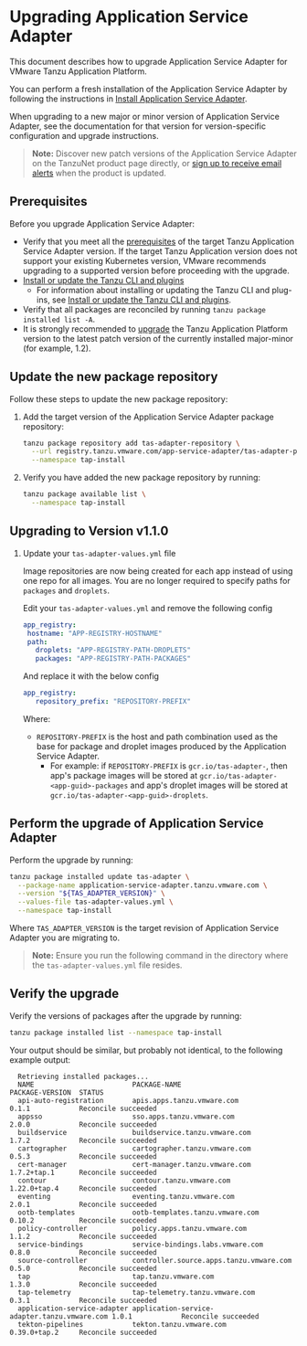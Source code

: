 # Upgrading Application Service Adapter

This document describes how to upgrade Application Service Adapter for VMware Tanzu Application Platform.

You can perform a fresh installation of the Application Service Adapter by following the instructions in [Install Application Service Adapter](install.md).

When upgrading to a new major or minor version of Application Service Adapter, see the documentation for that version for version-specific configuration and upgrade instructions.

> **Note:** Discover new patch versions of the Application Service Adapter on the TanzuNet product page directly, or [sign up to receive email alerts](https://network.tanzu.vmware.com/docs/faq#alerts) when the product is updated.

## <a id='prereqs'></a> Prerequisites

Before you upgrade Application Service Adapter:

- Verify that you meet all the [prerequisites](install-prerequisites.md) of the target Tanzu Application Service Adapter version. If the target Tanzu Application version does not support your existing Kubernetes version, VMware recommends upgrading to a supported version before proceeding with the upgrade.
- [Install or update the Tanzu CLI and plugins](https://docs.vmware.com/en/VMware-Tanzu-Application-Platform/1.2/tap/GUID-install-tanzu-cli.html#install-or-update-the-tanzu-cli-and-plugins-3)
  - For information about installing or updating the Tanzu CLI and plug-ins, see [Install or update the Tanzu CLI and plugins](https://docs.vmware.com/en/VMware-Tanzu-Application-Platform/1.2/tap/GUID-install-tanzu-cli.html#install-or-update-the-tanzu-cli-and-plugins-3).
- Verify that all packages are reconciled by running `tanzu package installed list -A`.
- It is strongly recommended to [upgrade](https://docs.vmware.com/en/VMware-Tanzu-Application-Platform/1.2/tap/GUID-upgrading.html) the Tanzu Application Platform version to the latest patch version of the currently installed major-minor (for example, 1.2).

## <a id="add-new-package-repo"></a> Update the new package repository

Follow these steps to update the new package repository:

1. Add the target version of the Application Service Adapter package repository:

    ```bash
    tanzu package repository add tas-adapter-repository \
      --url registry.tanzu.vmware.com/app-service-adapter/tas-adapter-package-repo:${TAS_ADAPTER_VERSION} \
      --namespace tap-install
    ```

1. Verify you have added the new package repository by running:

    ```bash
    tanzu package available list \
      --namespace tap-install
    ```

## <a id="upgrading-to-version-1-1"></a> Upgrading to Version v1.1.0

1. Update your `tas-adapter-values.yml` file

   Image repositories are now being created for each app instead of using one repo for all images. You are no longer required to specify paths for `packages` and `droplets`. 
   
   Edit your `tas-adapter-values.yml` and remove the following config

   ```yaml
   app_registry:
    hostname: "APP-REGISTRY-HOSTNAME"
    path:
      droplets: "APP-REGISTRY-PATH-DROPLETS"
      packages: "APP-REGISTRY-PATH-PACKAGES"
   ```
   
   And replace it with the below config

   ```yaml
   app_registry:
      repository_prefix: "REPOSITORY-PREFIX"
   ```
   Where:
    - `REPOSITORY-PREFIX` is the host and path combination used as the base for package and droplet images produced by the Application Service Adapter.
      - For example:  if `REPOSITORY-PREFIX` is `gcr.io/tas-adapter-`, then app's package images will be stored at `gcr.io/tas-adapter-<app-guid>-packages` and app's droplet images will be stored at `gcr.io/tas-adapter-<app-guid>-droplets`.

## <a id="perform-the-upgrade-of-application-service-adapter"></a> Perform the upgrade of Application Service Adapter

Perform the upgrade by running:

```bash
tanzu package installed update tas-adapter \
  --package-name application-service-adapter.tanzu.vmware.com \
  --version "${TAS_ADAPTER_VERSION}" \
  --values-file tas-adapter-values.yml \
  --namespace tap-install
```

Where `TAS_ADAPTER_VERSION` is the target revision of Application Service Adapter you are migrating to.

> **Note:** Ensure you run the following command in the directory where the `tas-adapter-values.yml` file resides.

## <a id="verify"></a> Verify the upgrade

Verify the versions of packages after the upgrade by running:

```bash
tanzu package installed list --namespace tap-install
```

Your output should be similar, but probably not identical, to the following example output:

```console
  Retrieving installed packages...
  NAME                        PACKAGE-NAME                                 PACKAGE-VERSION  STATUS
  api-auto-registration       apis.apps.tanzu.vmware.com                   0.1.1            Reconcile succeeded
  appsso                      sso.apps.tanzu.vmware.com                    2.0.0            Reconcile succeeded
  buildservice                buildservice.tanzu.vmware.com                1.7.2            Reconcile succeeded
  cartographer                cartographer.tanzu.vmware.com                0.5.3            Reconcile succeeded
  cert-manager                cert-manager.tanzu.vmware.com                1.7.2+tap.1      Reconcile succeeded
  contour                     contour.tanzu.vmware.com                     1.22.0+tap.4     Reconcile succeeded
  eventing                    eventing.tanzu.vmware.com                    2.0.1            Reconcile succeeded
  ootb-templates              ootb-templates.tanzu.vmware.com              0.10.2           Reconcile succeeded
  policy-controller           policy.apps.tanzu.vmware.com                 1.1.2            Reconcile succeeded
  service-bindings            service-bindings.labs.vmware.com             0.8.0            Reconcile succeeded
  source-controller           controller.source.apps.tanzu.vmware.com      0.5.0            Reconcile succeeded
  tap                         tap.tanzu.vmware.com                         1.3.0            Reconcile succeeded
  tap-telemetry               tap-telemetry.tanzu.vmware.com               0.3.1            Reconcile succeeded
  application-service-adapter application-service-adapter.tanzu.vmware.com 1.0.1            Reconcile succeeded
  tekton-pipelines            tekton.tanzu.vmware.com                      0.39.0+tap.2     Reconcile succeeded
```

